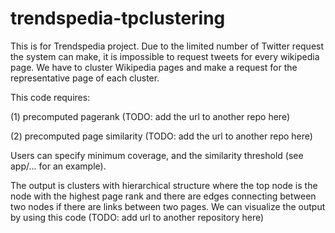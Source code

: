 # trendspedia-tpclustering

This is for Trendspedia project. Due to the limited number of Twitter request the system can make, it is impossible to request tweets for every wikipedia page. We have to cluster Wikipedia pages and make a request for the representative page of each cluster.


This code requires:

(1) precomputed pagerank (TODO: add the url to another repo here)

(2) precomputed page similarity (TODO: add the url to another repo here)

Users can specify minimum coverage, and the similarity threshold (see app/... for an example).


The output is clusters with hierarchical structure where the top node is the node with the highest page rank and there are edges connecting between two nodes if there are links between two pages. We can visualize the output by using this code (TODO: add url to another repository here)
